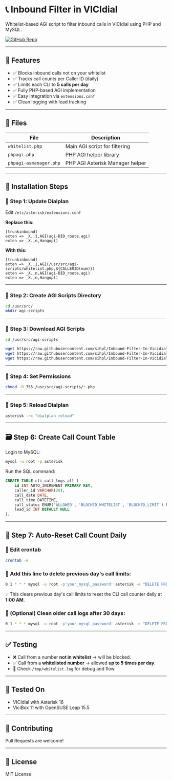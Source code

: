 # 📞 Inbound Filter in VICIdial

Whitelist-based AGI script to filter inbound calls in VICIdial using PHP and MySQL.

[![GitHub Repo](https://img.shields.io/badge/GitHub-sihpl/Inbound--Filter--In--Vicidial-blue?logo=github)](https://github.com/sihpl/Inbound-Filter-In-Vicidial)

---

## 🧠 Features

- ✅ Blocks inbound calls not on your whitelist  
- ✅ Tracks call counts per Caller ID (daily)  
- ✅ Limits each CLI to **5 calls per day**  
- ✅ Fully PHP-based AGI implementation  
- ✅ Easy integration via `extensions.conf`  
- ✅ Clean logging with lead tracking

---

## 📁 Files

| File                        | Description                       |
|----------------------------|-----------------------------------|
| `whitelist.php`            | Main AGI script for filtering     |
| `phpagi.php`               | PHP AGI helper library            |
| `phpagi-asmanager.php`     | PHP AGI Asterisk Manager helper   |

---

## 💪 Installation Steps

### 🔧 Step 1: Update Dialplan

Edit `/etc/asterisk/extensions.conf`

**Replace this:**
```asterisk
[trunkinbound]
exten => _X.,1,AGI(agi-DID_route.agi)
exten => _X.,n,Hangup()
```

**With this:**
```asterisk
[trunkinbound]
exten => _X.,1,AGI(/usr/src/agi-scripts/whitelist.php,${CALLERID(num)})
exten => _X.,n,AGI(agi-DID_route.agi)
exten => _X.,n,Hangup()
```

---

### 📁 Step 2: Create AGI Scripts Directory
```bash
cd /usr/src/
mkdir agi-scripts
```

---

### 👥 Step 3: Download AGI Scripts
```bash
cd /usr/src/agi-scripts

wget https://raw.githubusercontent.com/sihpl/Inbound-Filter-In-Vicidial/main/agi-scripts/phpagi-asmanager.php
wget https://raw.githubusercontent.com/sihpl/Inbound-Filter-In-Vicidial/main/agi-scripts/phpagi.php
wget https://raw.githubusercontent.com/sihpl/Inbound-Filter-In-Vicidial/main/agi-scripts/whitelist.php
```

---

### 🔐 Step 4: Set Permissions
```bash
chmod -R 755 /usr/src/agi-scripts/*.php
```

---

### 🔄 Step 5: Reload Dialplan
```bash
asterisk -rx "dialplan reload"
```

---

## 🗃️ Step 6: Create Call Count Table

Login to MySQL:
```bash
mysql -u root -p asterisk
```

Run the SQL command:
```sql
CREATE TABLE cli_call_logs_all (
    id INT AUTO_INCREMENT PRIMARY KEY,
    caller_id VARCHAR(20),
    call_date DATE,
    call_time DATETIME,
    call_status ENUM('ALLOWED', 'BLOCKED_WHITELIST', 'BLOCKED_LIMIT') NOT NULL,
    lead_id INT DEFAULT NULL
);
```

---

## 🧼 Step 7: Auto-Reset Call Count Daily

### 🔧 Edit crontab
```bash
crontab -e
```

### 📌 Add this line to delete previous day's call limits:
```bash
0 1 * * * mysql -u root -p'your_mysql_password' asterisk -e "DELETE FROM cli_call_limits WHERE call_date < CURDATE();"
```
💡 This clears previous day's call limits to reset the CLI call counter daily at **1:00 AM**.

### 📌 (Optional) Clean older call logs after 30 days:
```bash
0 1 * * * mysql -u root -p'your_mysql_password' asterisk -e "DELETE FROM cli_call_logs_all WHERE call_date < CURDATE() - INTERVAL 30 DAY;"
```

---

## ✅ Testing

- ❌ Call from a number **not in whitelist** → will be blocked.
- ✅ Call from a **whitelisted number** → allowed **up to 5 times per day**.
- 📄 Check `/tmp/whitelist.log` for debug and flow.

---

## 🧪 Tested On

- VICIdial with Asterisk 16
- ViciBox 11 with OpenSUSE Leap 15.5

---

## 🤝 Contributing

Pull Requests are welcome!

---

## 📜 License

MIT License

